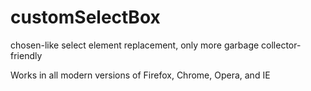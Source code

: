 customSelectBox
===============

chosen-like select element replacement, only more garbage collector-friendly

Works in all modern versions of Firefox, Chrome, Opera, and IE

